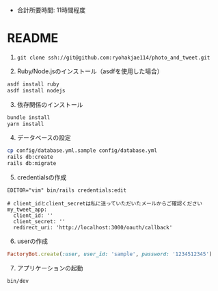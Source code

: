 * 合計所要時間: 11時間程度
# README

1. `git clone ssh://git@github.com:ryohakjae114/photo_and_tweet.git`

2. Ruby/Node.jsのインストール（asdfを使用した場合）
```bash
asdf install ruby
asdf install nodejs
```
3. 依存関係のインストール
```bash
bundle install
yarn install
```

4. データベースの設定
```bash
cp config/database.yml.sample config/database.yml
rails db:create
rails db:migrate
```

5. credentialsの作成
```
EDITOR="vim" bin/rails credentials:edit
```
```
# client_idとclient_secretは私に送っていただいたメールからご確認ください
my_tweet_app:
  client_id: ''
  client_secret: ''
  redirect_uri: 'http://localhost:3000/oauth/callback'
```

6. userの作成
```ruby
FactoryBot.create(:user, user_id: 'sample', password: '1234512345')
```

7. アプリケーションの起動
```bash
bin/dev
```
